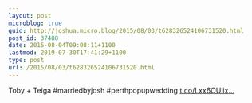```yaml
---
layout: post
microblog: true
guid: http://joshua.micro.blog/2015/08/03/t628326524106731520.html
post_id: 37488
date: 2015-08-04T09:08:11+1100
lastmod: 2019-07-30T17:41:29+1100
type: post
url: /2015/08/03/t628326524106731520.html
---
```

Toby + Teiga #marriedbyjosh #perthpopupwedding [t.co/Lxx6OUiix...](http://t.co/Lxx6OUiix8)
